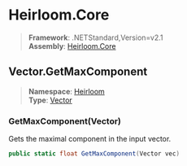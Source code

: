 # Heirloom.Core

> **Framework**: .NETStandard,Version=v2.1  
> **Assembly**: [Heirloom.Core][0]  

## Vector.GetMaxComponent

> **Namespace**: [Heirloom][0]  
> **Type**: [Vector][1]  

### GetMaxComponent(Vector)

Gets the maximal component in the input vector.

```cs
public static float GetMaxComponent(Vector vec)
```

[0]: ../../../Heirloom.Core.md
[1]: ../Vector.md
